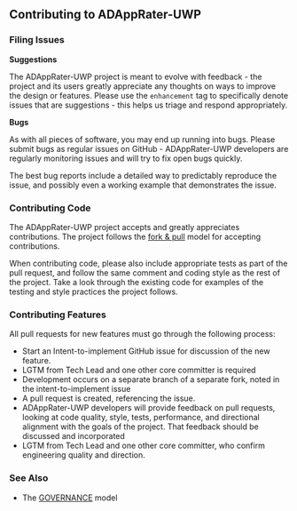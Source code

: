 <!---
Copyright 2017 Autodesk,Inc.

Licensed under the Apache License, Version 2.0 (the "License");
you may not use this file except in compliance with the License.
You may obtain a copy of the License at

    http://www.apache.org/licenses/LICENSE-2.0

Unless required by applicable law or agreed to in writing, software
distributed under the License is distributed on an "AS IS" BASIS,
WITHOUT WARRANTIES OR CONDITIONS OF ANY KIND, either express or implied.
See the License for the specific language governing permissions and
limitations under the License.
-->

## Contributing to ADAppRater-UWP

### Filing Issues

**Suggestions**

The ADAppRater-UWP project is meant to evolve with feedback - the project and its users greatly appreciate any thoughts on ways to improve the design or features. Please use the `enhancement` tag to specifically denote issues that are suggestions - this helps us triage and respond appropriately.

**Bugs**

As with all pieces of software, you may end up running into bugs. Please submit bugs as regular issues on GitHub - ADAppRater-UWP developers are regularly monitoring issues and will try to fix open bugs quickly.

The best bug reports include a detailed way to predictably reproduce the issue, and possibly even a working example that demonstrates the issue.

### Contributing Code

The ADAppRater-UWP project accepts and greatly appreciates contributions. The project follows the [fork & pull](https://help.github.com/articles/using-pull-requests/#fork--pull) model for accepting contributions.

When contributing code, please also include appropriate tests as part of the pull request, and follow the same comment and coding style as the rest of the project. Take a look through the existing code for examples of the testing and style practices the project follows.

### Contributing Features

All pull requests for new features must go through the following process:
* Start an Intent-to-implement GitHub issue for discussion of the new feature.
* LGTM from Tech Lead and one other core committer is required
* Development occurs on a separate branch of a separate fork, noted in the intent-to-implement issue
* A pull request is created, referencing the issue.
* ADAppRater-UWP developers will provide feedback on pull requests, looking at code quality, style, tests, performance, and directional alignment with the goals of the project. That feedback should be discussed and incorporated
* LGTM from Tech Lead and one other core committer, who confirm engineering quality and direction.

### See Also

* The [GOVERNANCE](GOVERNANCE.md) model